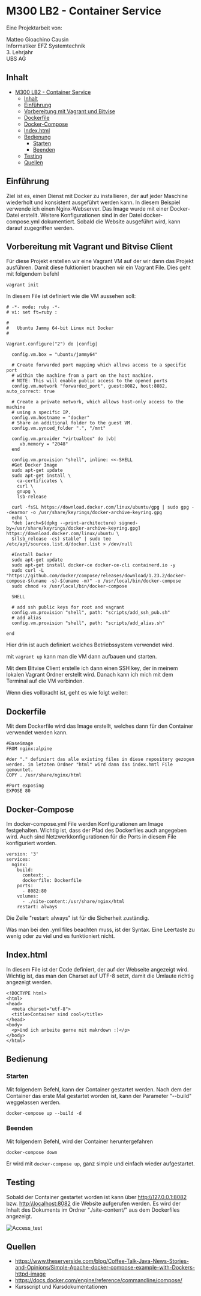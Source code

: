 # M300 LB2 - Container Service

Eine Projektarbeit von:

Matteo Gioachino Causin </br>
Informatiker EFZ Systemtechnik </br>
3. Lehrjahr </br>
UBS AG </br>


## Inhalt
- [M300 LB2 - Container Service](#m300-lb2---container-service)
  - [Inhalt](#inhalt)
  - [Einführung](#einführung)
  - [Vorbereitung mit Vagrant und Bitvise](#vorbereitung-mit-vagrant-und-bitvise)
  - [Dockerfile](#dockerfile)
  - [Docker-Compose](#docker-compose)
  - [Index.html](#Index.html)
  - [Bedienung](#Bedienung)
    -  [Starten](#starten)
    - [Beenden](#beenden)
  - [Testing](#testing)
  - [Quellen](#quellen)
   

<a name="Einführung"></a>
## Einführung

Ziel ist es, einen Dienst mit Docker zu installieren, der auf jeder Maschine wiederholt und konsistent ausgeführt werden kann.
In diesem Beispiel verwende ich einen Nginx-Webserver. Das Image wurde mit einer Docker-Datei erstellt. Weitere Konfigurationen sind in der Datei docker-compose.yml dokumentiert. Sobald die Website ausgeführt wird, kann darauf zugegriffen werden.

<a name="Vorbereitung"></a>
## Vorbereitung mit Vagrant und Bitvise Client

Für diese Projekt erstellen wir eine Vagrant VM auf der wir dann das Projekt ausführen. Damit diese fuktioniert brauchen wir ein Vagrant File. Dies geht mit folgendem befehl 


```vagrant init```


In diesem File ist definiert wie die VM aussehen soll: 

```
# -*- mode: ruby -*-
# vi: set ft=ruby :

#
#	Ubuntu Jammy 64-bit Linux mit Docker
#

Vagrant.configure("2") do |config|

  config.vm.box = "ubuntu/jammy64"

  # Create forwarded port mapping which allows access to a specific port
  # within the machine from a port on the host machine. 
  # NOTE: This will enable public access to the opened ports
  config.vm.network "forwarded_port", guest:8082, host:8082, auto_correct: true
    
  # Create a private network, which allows host-only access to the machine
  # using a specific IP.
  config.vm.hostname = "docker"
  # Share an additional folder to the guest VM.
  config.vm.synced_folder ".", "/mnt"

  config.vm.provider "virtualbox" do |vb|
     vb.memory = "2048"
  end
  
  config.vm.provision "shell", inline: <<-SHELL
  #Get Docker Image
  sudo apt-get update
  sudo apt-get install \
    ca-certificates \
    curl \
    gnupg \
    lsb-release
	
  curl -fsSL https://download.docker.com/linux/ubuntu/gpg | sudo gpg --dearmor -o /usr/share/keyrings/docker-archive-keyring.gpg 
  echo \
  "deb [arch=$(dpkg --print-architecture) signed-by=/usr/share/keyrings/docker-archive-keyring.gpg] https://download.docker.com/linux/ubuntu \
  $(lsb_release -cs) stable" | sudo tee /etc/apt/sources.list.d/docker.list > /dev/null
  
  #Install Docker
  sudo apt-get update
  sudo apt-get install docker-ce docker-ce-cli containerd.io -y
  sudo curl -L "https://github.com/docker/compose/releases/download/1.23.2/docker-compose-$(uname -s)-$(uname -m)" -o /usr/local/bin/docker-compose
  sudo chmod +x /usr/local/bin/docker-compose

  SHELL

  # add ssh public keys for root and vagrant 
  config.vm.provision "shell", path: "scripts/add_ssh_pub.sh"
  # add alias
  config.vm.provision "shell", path: "scripts/add_alias.sh"
  
end
```

Hier drin ist auch definiert welches Betriebssystem verwendet wird. 

mit ``` vagrant up ``` kann man die VM dann aufbauen und starten.

Mit dem Bitvise Client erstelle ich dann einen SSH key, der in meinem lokalen Vagrant Ordner erstellt wird. Danach kann ich mich mit dem Terminal auf die VM verbinden. 

Wenn dies vollbracht ist, geht es wie folgt weiter: 


<a name="Dockerfile"></a>
## Dockerfile
Mit dem Dockerfile wird das Image erstellt, welches dann für den Container verwendet werden kann.
```
#Baseimage
FROM nginx:alpine

#der "." definiert das alle existing files in diese repository gezogen werden. im letzten Ordner "html" wird dann das index.hmtl File gemountet. 
COPY . /usr/share/nginx/html

#Port exposing
EXPOSE 80
```
<a name="Docker-Compose"></a>

## Docker-Compose
Im docker-compose.yml File werden Konfigurationen am Image festgehalten. Wichtig ist, dass der Pfad des Dockerfiles auch angegeben wird. Auch sind Netzwerkkonfigurationen für die Ports in diesem File konfiguriert worden. 

```
version: '3'
services:
  nginx:
    build:
      context: .
      dockerfile: Dockerfile
    ports:
      - 8082:80
    volumes:
      - ./site-content:/usr/share/nginx/html
    restart: always
```
Die Zeile "restart: always" ist für die Sicherheit zuständig. 

Was man bei den .yml files beachten muss, ist der Syntax. Eine Leertaste zu wenig oder zu viel und es funktioniert nicht.

<a name="Index.html"></a>
## Index.html

In diesem File ist der Code definiert, der auf der Webseite angezeigt wird. Wichtig ist, das man den Charset auf UTF-8 setzt, damit die Umlaute richtig angezeigt werden. 

```
<!DOCTYPE html>
<html>
<head>
  <meta charset="utf-8"> 
  <title>Container sind cool</title>
</head>
<body>
  <p>Und ich arbeite gerne mit makrdown :)</p>
</body>
</html>
```
<a name="Bedienung"></a>
## Bedienung

<a name="Starten"></a>
### Starten
Mit folgendem Befehl, kann der Container gestartet werden. Nach dem der Container das erste Mal gestartet worden ist, kann der Parameter "--build" weggelassen werden.
```
docker-compose up --build -d
```

<a name="Beenden"></a>
### Beenden
Mit folgendem Befehl, wird der Container heruntergefahren
```
docker-compose down
```
Er wird mit ```docker-compose up```, ganz simple und einfach wieder aufgestartet. 


<a name="Testing"></a>
## Testing
Sobald der Container gestartet worden ist kann über <http:\\127.0.0.1:8082> bzw. <http:\\localhost:8082> die Website aufgerufen werden. 
Es wird der Inhalt des Dokuments im Ordner "./site-content/"  aus dem Dockerfiles angezeigt. 

![Access_test](https://github.com/matteocsn/M300/blob/main/img/Website-LB2.png)

## Quellen

- <https://www.theserverside.com/blog/Coffee-Talk-Java-News-Stories-and-Opinions/Simple-Apache-docker-compose-example-with-Dockers-httpd-image>
- <https://docs.docker.com/engine/reference/commandline/compose/>
- Kursscript und Kursdokumentationen
